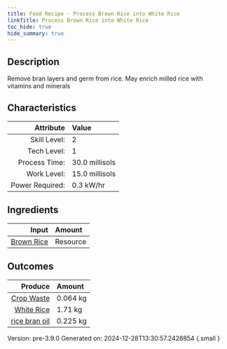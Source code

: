 ```yaml
---
title: Food Recipe - Process Brown Rice into White Rice
linkTitle: Process Brown Rice into White Rice
toc_hide: true
hide_summary: true
---
```


## Description
 Remove bran layers and germ from rice.&#10;&#9;&#9;May enrich milled rice with vitamins and minerals 

## Characteristics

| Attribute      | Value |
|--------:|:------|
|Skill Level:|2|
|Tech Level:|1|
|Process Time:|30.0 millisols|
|Work Level:|15.0 millisols|
|Power Required:|0.3 kW/hr|

## Ingredients

| Input      | Amount |
|--------:|:------|
|[Brown Rice](/docs/definitions/resource/brown-rice)|Resource|2.0 kg|

## Outcomes


| Produce      | Amount |
|--------:|:------|
|[Crop Waste](/docs/definitions/resource/crop-waste)|0.064 kg|
|[White Rice](/docs/definitions/resource/white-rice)|1.71 kg|
|[rice bran oil](/docs/definitions/resource/rice-bran-oil)|0.225 kg|


Version: pre-3.9.0 Generated on: 2024-12-28T13:30:57.2428854
{.small }

